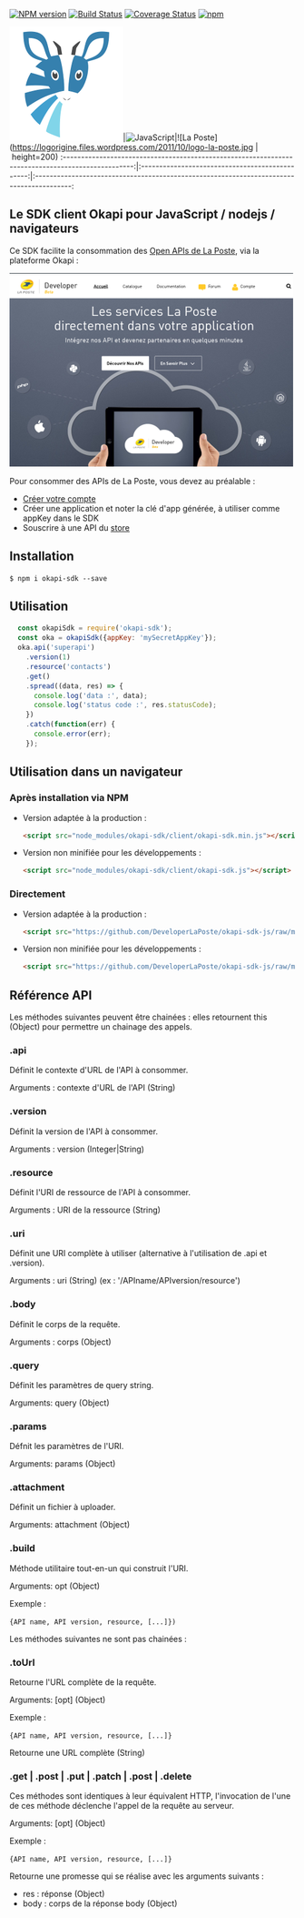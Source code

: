 [![NPM version](https://badge.fury.io/js/okapi-sdk.svg)](http://badge.fury.io/js/okapi-sdk)
[![Build Status](https://travis-ci.org/DeveloperLaPoste/okapi-sdk-js.png?branch=master)](https://travis-ci.org/DeveloperLaPoste/okapi-sdk-js)
[![Coverage Status](https://coveralls.io/repos/DeveloperLaPoste/okapi-sdk-js/badge.svg)](https://coveralls.io/r/DeveloperLaPoste/okapi-sdk-js)
[![npm](https://img.shields.io/npm/l/express.svg?style=flat-square)]()

![Okapi](https://github.com/DeveloperLaPoste/okapi-sdk-js/raw/master/assets/img/okapi-logo-200.png)|![JavaScript](http://i.stack.imgur.com/Mmww2.png)|![La Poste](https://logorigine.files.wordpress.com/2011/10/logo-la-poste.jpg | height=200)
:-------------------------------------------------------------------------------------------------:|:-----------------------------------------------:|:----------------------------------------------------------------------------------------:

## Le SDK client Okapi pour JavaScript / nodejs / navigateurs

Ce SDK facilite la consommation des [Open APIs de La Poste](https://developer.laposte.fr/), via la plateforme Okapi :

![Developer La Poste](https://github.com/DeveloperLaPoste/okapi-sdk-js/raw/master/assets/img/developer-laposte-fr-screenshot.png)

Pour consommer des APIs de La Poste, vous devez au préalable :
- [Créer votre compte](https://developer.laposte.fr/inscription/)
- Créer une application et noter la clé d'app générée, à utiliser comme appKey dans le SDK
- Souscrire à une API du [store](https://developer.laposte.fr/produit/)
 
## Installation

```
$ npm i okapi-sdk --save
```

## Utilisation

```javascript
  const okapiSdk = require('okapi-sdk');
  const oka = okapiSdk({appKey: 'mySecretAppKey'});
  oka.api('superapi')
    .version(1)
    .resource('contacts')
    .get()
    .spread((data, res) => {
      console.log('data :', data);
      console.log('status code :', res.statusCode);
    })
    .catch(function(err) {
      console.error(err);
    });
```

## Utilisation dans un navigateur

### Après installation via NPM

- Version adaptée à la production :

    ```html
    <script src="node_modules/okapi-sdk/client/okapi-sdk.min.js"></script>
    ```

- Version non minifiée pour les développements :

    ```html
    <script src="node_modules/okapi-sdk/client/okapi-sdk.js"></script>
    ```

### Directement

- Version adaptée à la production :

    ```html
    <script src="https://github.com/DeveloperLaPoste/okapi-sdk-js/raw/master/client/okapi-sdk.min.js"></script>
    ```

- Version non minifiée pour les développements :

    ```html
    <script src="https://github.com/DeveloperLaPoste/okapi-sdk-js/raw/master/client/okapi-sdk.js"></script>
    ```

## Référence API

Les méthodes suivantes peuvent être chainées : elles retournent this (Object) pour permettre un chainage des appels.

### .api

Définit le contexte d'URL de l'API à consommer.

Arguments : contexte d'URL de l'API (String)

### .version

Définit la version de l'API à consommer.

Arguments : version (Integer|String)

### .resource

Définit l'URI de ressource de l'API à consommer.

Arguments : URI de la ressource (String)

### .uri

Définit une URI complète à utiliser (alternative à l'utilisation de .api et .version).

Arguments : uri (String) (ex : '/APIname/APIversion/resource')

### .body

Définit le corps de la requête.

Arguments : corps (Object)

### .query

Définit les paramètres de query string.

Arguments: query (Object)

### .params

Défnit les paramètres de l'URI.

Arguments: params (Object)

### .attachment

Définit un fichier à uploader.

Arguments: attachment (Object)

### .build

Méthode utilitaire tout-en-un qui construit l'URI.

Arguments: opt (Object)
 
Exemple :

```{API name, API version, resource, [...]})```

Les méthodes suivantes ne sont pas chainées :

### .toUrl

Retourne l'URL complète de la requête.

Arguments: [opt] (Object)

Exemple : 

```{API name, API version, resource, [...]}```

Retourne une URL complète (String)

### .get | .post | .put | .patch | .post | .delete

Ces méthodes sont identiques à leur équivalent HTTP, l'invocation de l'une de ces méthode déclenche l'appel de la requête au serveur.

Arguments: [opt] (Object)

Exemple : 

```{API name, API version, resource, [...]}```

Retourne une promesse qui se réalise avec les arguments suivants :
- res : réponse (Object)
- body : corps de la réponse body (Object)

